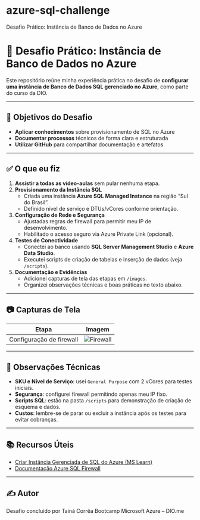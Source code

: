 # azure-sql-challenge
Desafio Prático: Instância de Banco de Dados no Azure

# 🚀 Desafio Prático: Instância de Banco de Dados no Azure

Este repositório reúne minha experiência prática no desafio de **configurar uma instância de Banco de Dados SQL gerenciado no Azure**, como parte do curso da DIO.

---

## 🎯 Objetivos do Desafio

- **Aplicar conhecimentos** sobre provisionamento de SQL no Azure  
- **Documentar processos** técnicos de forma clara e estruturada  
- **Utilizar GitHub** para compartilhar documentação e artefatos  

---

## ✅ O que eu fiz

1. **Assistir a todas as vídeo-aulas** sem pular nenhuma etapa.  
2. **Provisionamento da Instância SQL**  
   - Criada uma instância **Azure SQL Managed Instance** na região “Sul do Brasil”.  
   - Definido nível de serviço e DTUs/vCores conforme orientação.  
3. **Configuração de Rede e Segurança**  
   - Ajustadas regras de firewall para permitir meu IP de desenvolvimento.  
   - Habilitado o acesso seguro via Azure Private Link (opcional).  
4. **Testes de Conectividade**  
   - Conectei ao banco usando **SQL Server Management Studio** e **Azure Data Studio**.  
   - Executei scripts de criação de tabelas e inserção de dados (veja `/scripts`).  
5. **Documentação e Evidências**  
   - Adicionei capturas de tela das etapas em `/images`.  
   - Organizei observações técnicas e boas práticas no texto abaixo.

---

## 📷 Capturas de Tela

| Etapa                     | Imagem                                            |
|---------------------------|---------------------------------------------------|
| Configuração de firewall  | ![Firewall](images/configuracao-firewall.png)   |
     

---

## 🔧 Observações Técnicas

- **SKU e Nível de Serviço**: usei `General Purpose` com 2 vCores para testes iniciais.  
- **Segurança**: configurei firewall permitindo apenas meu IP fixo.  
- **Scripts SQL**: estão na pasta `/scripts` para demonstração de criação de esquema e dados.  
- **Custos**: lembre-se de parar ou excluir a instância após os testes para evitar cobranças.

---

## 📚 Recursos Úteis

- [Criar Instância Gerenciada de SQL do Azure (MS Learn)](https://learn.microsoft.com/pt-br/azure/azure-sql/managed-instance/quickstart-create-managed-instance)  
- [Documentação Azure SQL Firewall](https://learn.microsoft.com/pt-br/azure/azure-sql/database/firewall-configure)  

---

## ✍️ Autor

Desafio concluído por Tainá Corrêa
Bootcamp Microsoft Azure – DIO.me  

